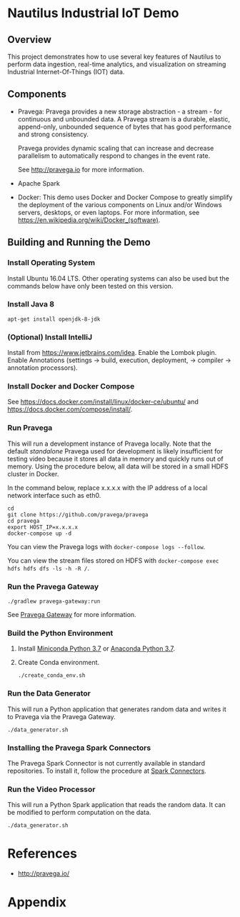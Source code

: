 
# Nautilus Industrial IoT Demo

## Overview

This project demonstrates how to use several key features of Nautilus to perform data ingestion, real-time analytics,
and visualization on streaming Industrial Internet-Of-Things (IOT) data.

## Components

- Pravega: Pravega provides a new storage abstraction - a stream - for continuous and unbounded data. 
  A Pravega stream is a durable, elastic, append-only, unbounded sequence of bytes that has good performance and strong consistency.

  Pravega provides dynamic scaling that can increase and decrease parallelism to automatically respond
  to changes in the event rate.

  See <http://pravega.io> for more information.

- Apache Spark

- Docker: This demo uses Docker and Docker Compose to greatly simplify the deployment of the various
  components on Linux and/or Windows servers, desktops, or even laptops.
  For more information, see <https://en.wikipedia.org/wiki/Docker_(software)>.

## Building and Running the Demo

### Install Operating System

Install Ubuntu 16.04 LTS. Other operating systems can also be used but the commands below have only been tested
on this version.

### Install Java 8

```
apt-get install openjdk-8-jdk
```

### (Optional) Install IntelliJ

Install from <https://www.jetbrains.com/idea>.
Enable the Lombok plugin. 
Enable Annotations (settings -> build, execution, deployment, -> compiler -> annotation processors).

### Install Docker and Docker Compose

See <https://docs.docker.com/install/linux/docker-ce/ubuntu/>
and <https://docs.docker.com/compose/install/>.

### Run Pravega

This will run a development instance of Pravega locally.
Note that the default *standalone* Pravega used for development is likely insufficient for testing video because
it stores all data in memory and quickly runs out of memory.
Using the procedure below, all data will be stored in a small HDFS cluster in Docker.

In the command below, replace x.x.x.x with the IP address of a local network interface such as eth0.

```
cd
git clone https://github.com/pravega/pravega
cd pravega
export HOST_IP=x.x.x.x
docker-compose up -d
```

You can view the Pravega logs with `docker-compose logs --follow`.

You can view the stream files stored on HDFS with `docker-compose exec hdfs hdfs dfs -ls -h -R /`.

### Run the Pravega Gateway

```
./gradlew pravega-gateway:run
```

See [Pravega Gateway](pravega-gateway/README.md) for more information.

### Build the Python Environment

1. Install [Miniconda Python 3.7](https://docs.conda.io/en/latest/miniconda.html) or
   [Anaconda Python 3.7](https://www.anaconda.com/distribution/#download-section).

2. Create Conda environment.
    ```
    ./create_conda_env.sh
    ```

### Run the Data Generator

This will run a Python application that generates random data and writes it to Pravega
via the Pravega Gateway.

```
./data_generator.sh
```

### Installing the Pravega Spark Connectors

The Pravega Spark Connector is not currently available in standard repositories.
To install it, follow the procedure at
[Spark Connectors](https://github.com/pravega/spark-connectors/tree/issue-11-chunked-reader#build-and-install-the-spark-connector).

### Run the Video Processor

This will run a Python Spark application that reads the random data. It can be modified to perform computation on the data.

```
./data_generator.sh
```

# References

- <http://pravega.io/>

# Appendix
